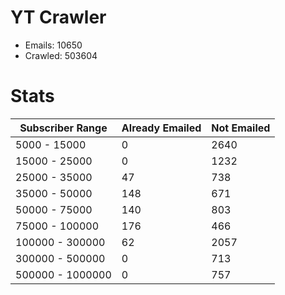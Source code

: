 # YT Crawler
- Emails: 10650
- Crawled: 503604

# Stats
| Subscriber Range  | Already Emailed | Not Emailed |
|-------|-------|-------|
| 5000 - 15000 | 0 | 2640 |
| 15000 - 25000 | 0 | 1232 |
| 25000 - 35000 | 47 | 738 |
| 35000 - 50000 | 148 | 671 |
| 50000 - 75000 | 140 | 803 |
| 75000 - 100000 | 176 | 466 |
| 100000 - 300000 | 62 | 2057 |
| 300000 - 500000 | 0 | 713 |
| 500000 - 1000000 | 0 | 757 |
